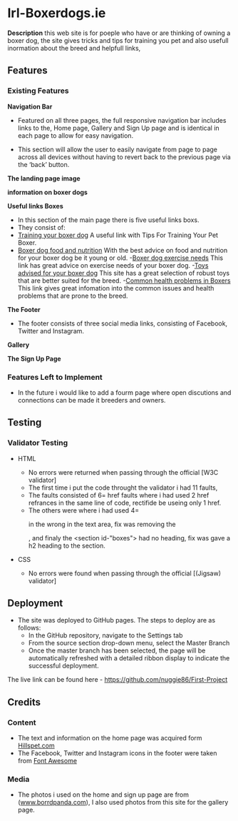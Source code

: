 # Irl-Boxerdogs.ie

__Description__
this web site is for poeple who have or are thinking of owning a boxer dog,
the site gives tricks and tips for training you pet and also usefull inormation about the breed
and helpfull links,

## Features 

### Existing Features

__Navigation Bar__
- Featured on all three pages, the full responsive navigation bar includes links to the, Home page, Gallery and Sign Up page and is identical in each page to allow for easy navigation.

- This section will allow the user to easily navigate from page to page across all devices without having to revert back to the previous page via the ‘back’ button. 


__The landing page image__


__information on boxer dogs__


__Useful links Boxes__
- In this section of the main page there is five useful links boxs.
 - They consist of:
  - [Training your boxer dog](https://www.petassure.com/new-newsletters/tips-for-training-your-pet-boxer/) A useful link with Tips For Training Your Pet Boxer.
  - [Boxer dog food and nutrition](https://www.dogfoodadvisor.com/best-dog-foods/boxers/) With the best advice on food and nutrition for your boxer dog be it young or old.
  -[Boxer dog exercise needs](https://barkercise.com/boxer-dog-exercise-guide/) This link has great advice on exercise needs of your boxer dog.
  -[Toys advised for your boxer dog](https://boxerdogdiaries.com/best-toys-for-boxer-dogs/) This site has a great selection of robust toys that are better suited for the breed.
  -[Common health problems in Boxers](https://www.pdsa.org.uk/taking-care-of-your-pet/looking-after-your-pet/puppies-dogs/large-dogs/boxer#:~:text=Your%20Boxer%20will%20need%20a,have%20a%20good%20run%20around.) This link gives great infomation into the common issues and health problems that are prone to the breed.

__The Footer__ 
- The footer consists of three social media links, consisting of Facebook, Twitter and Instagram.
 
__Gallery__


__The Sign Up Page__


### Features Left to Implement
- In the future i would like to add a fourm page where open discutions and connections can be made it breeders and owners.

## Testing

### Validator Testing 
- HTML
  - No errors were returned when passing through the official [W3C validator]
  - The first time i put the code throught the validator i had 11 faults,
  - The faults consisted of 6= href faults where i had used 2 href refrances in the same line of code, rectifide be useing only 1 href.
  - The others were where i had used 4= </p> in the wrong in the text area, fix was removing the </p>, and finaly the <section id-"boxes"> had no heading, fix was gave a h2 heading to the section. 


- CSS
  - No errors were found when passing through the official [(Jigsaw) validator]


## Deployment
- The site was deployed to GitHub pages. The steps to deploy are as follows: 
  - In the GitHub repository, navigate to the Settings tab 
  - From the source section drop-down menu, select the Master Branch
  - Once the master branch has been selected, the page will be automatically refreshed with a detailed ribbon display to indicate the successful deployment.   

The live link can be found here - https://github.com/nuggie86/First-Project

## Credits 

### Content
- The text and information on the home page was acquired form [Hillspet.com](https://www.hillspet.com/dog-care/dog-breeds/boxer)
- The Facebook, Twitter and Instagram icons in the footer were taken from [Font Awesome](https://fontawesome.com/)


### Media
- The photos i used on the home and sign up page are from (www.borrdpanda.com), I also used photos from this site for the gallery page.

